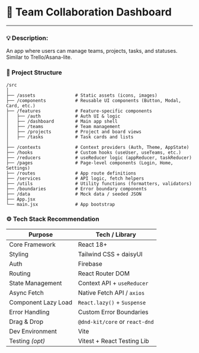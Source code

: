 # 🔧 **Team Collaboration Dashboard**

---

### 💡 Description:

An app where users can manage teams, projects, tasks, and statuses. Similar to Trello/Asana-lite.

### 🧱 Project Structure

```
/src
│
├── /assets               # Static assets (icons, images)
├── /components           # Reusable UI components (Button, Modal, Card, etc.)
├── /features             # Feature-specific components
│   ├── /auth             # Auth UI & logic
│   ├── /dashboard        # Main app shell
│   ├── /teams            # Team management
│   ├── /projects         # Project and board views
│   ├── /tasks            # Task cards and lists
│
├── /contexts             # Context providers (Auth, Theme, AppState)
├── /hooks                # Custom hooks (useUser, useTeams, etc.)
├── /reducers             # useReducer logic (appReducer, taskReducer)
├── /pages                # Page-level components (Login, Home, Settings)
├── /routes               # App route definitions
├── /services             # API logic, fetch helpers
├── /utils                # Utility functions (formatters, validators)
├── /boundaries           # Error boundary components
├── /data                 # Mock data / seeded JSON
├── App.jsx
└── main.jsx              # App bootstrap
```

### ⚙️ Tech Stack Recommendation

| Purpose             | Tech / Library                 |
| ------------------- | ------------------------------ |
| Core Framework      | React 18+                      |
| Styling             | Tailwind CSS + daisyUI         |
| Auth                | Firebase                       |
| Routing             | React Router DOM               |
| State Management    | Context API + `useReducer`     |
| Async Fetch         | Native Fetch API / `axios`     |
| Component Lazy Load | `React.lazy()` + `Suspense`    |
| Error Handling      | Custom Error Boundaries        |
| Drag & Drop         | `@dnd-kit/core` or `react-dnd` |
| Dev Environment     | Vite                           |
| Testing _(opt)_     | Vitest + React Testing Lib     |
